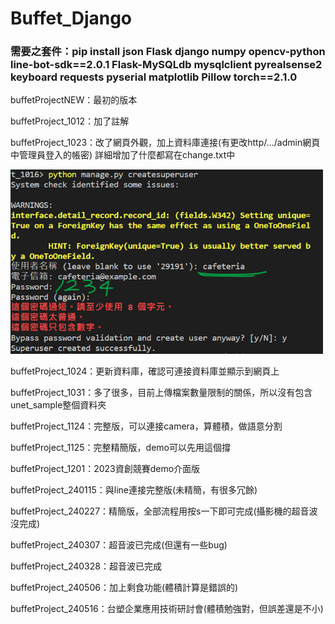 # Buffet_Django

### 需要之套件：pip install json Flask django numpy opencv-python line-bot-sdk==2.0.1 Flask-MySQLdb mysqlclient pyrealsense2 keyboard requests pyserial matplotlib Pillow torch==2.1.0

buffetProjectNEW：最初的版本

buffetProject_1012：加了註解

buffetProject_1023：改了網頁外觀，加上資料庫連接(有更改http/.../admin網頁中管理員登入的帳密)
    詳細增加了什麼都寫在change.txt中

<img src="django_admin.png" style="width:500px" />

buffetProject_1024：更新資料庫，確認可連接資料庫並顯示到網頁上

buffetProject_1031：多了很多，目前上傳檔案數量限制的關係，所以沒有包含unet_sample整個資料夾

buffetProject_1124：完整版，可以連接camera，算體積，做語意分割

buffetProject_1125：完整精簡版，demo可以先用這個撐

buffetProject_1201：2023資創競賽demo介面版



buffetProject_240115：與line連接完整版(未精簡，有很多冗餘)

buffetProject_240227：精簡版，全部流程用按s一下即可完成(攝影機的超音波沒完成)

buffetProject_240307：超音波已完成(但還有一些bug)

buffetProject_240328：超音波已完成

buffetProject_240506：加上剩食功能(體積計算是錯誤的)

buffetProject_240516：台塑企業應用技術研討會(體積勉強對，但誤差還是不小)

